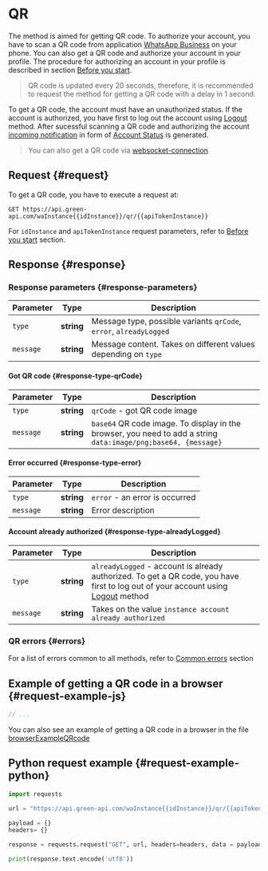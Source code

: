 # QR

The method is aimed for getting QR code. 
To authorize your account, you have to scan a QR code from application [WhatsApp Business](https://www.whatsapp.com/business/) on your phone.
You can also get a QR code and authorize your account in your profile. The procedure for authorizing an account in your profile is described in section [Before you start](../../before-start.md#qr).

> QR code is updated every 20 seconds, therefore, it is recommended to request the method for getting a QR code with a delay in 1 second.

To get a QR code, the account must have an unauthorized status. If the account is authorized, you have first to log out the account using [Logout](Logout.md) method.
After sucessful scanning a QR code and authorizing the account [incoming notification](../receiving/index.md) in form of [Account Status](../receiving/notifications-format/StateInstanceChanged.md) is generated.

> You can also get a QR code via [websocket-connection](Scanqrcode.md) 

## Request {#request}

To get a QR code, you have to execute a request at:
```
GET https://api.green-api.com/waInstance{{idInstance}}/qr/{{apiTokenInstance}}
```

For `idInstance` and `apiTokenInstance` request parameters, refer to [Before you start](../../before-start.md#parameters) section.


## Response {#response}

### Response parameters {#response-parameters}

Parameter | Type |  Description
----- | ----- | ----- 
`type` | **string** | Message type, possible variants `qrCode`, `error`, `alreadyLogged`
`message` | **string** | Message content. Takes on different values depending on `type`


#### Got QR code {#response-type-qrCode}

Parameter | Type |  Description
----- | ----- | ----- 
`type` | **string** | `qrCode` - got QR code image
`message` | **string** | `base64` QR code image. To display in the browser, you need to add a string `data:image/png;base64, {message}`


#### Error occurred {#response-type-error}

Parameter | Type |  Description
----- | ----- | ----- 
`type` | **string** | `error` - an error is occurred
`message` | **string** | Error description


#### Account already authorized {#response-type-alreadyLogged}

Parameter | Type |  Description
----- | ----- | ----- 
`type` | **string** | `alreadyLogged` - account is already authorized. To get a QR code, you have first to log out of your account using [Logout](Logout.md) method
`message` | **string** | Takes on the value `instance account already authorized`


### QR errors {#errors}

For a list of errors common to all methods, refer to [Common errors](../common-errors.md) section

## Example of getting a QR code in a browser {#request-example-js}

```js
// ...
```

You can also see an example of getting a QR code in a browser in the file [browserExampleQRcode](https://github.com/green-api/whatsapp-api-client/blob/master/examples/browserExampleQRCode.html) 

## Python request example  {#request-example-python}

```python
import requests

url = "https://api.green-api.com/waInstance{{idInstance}}/qr/{{apiTokenInstance}}"

payload = {}
headers= {}

response = requests.request("GET", url, headers=headers, data = payload)

print(response.text.encode('utf8'))
```
